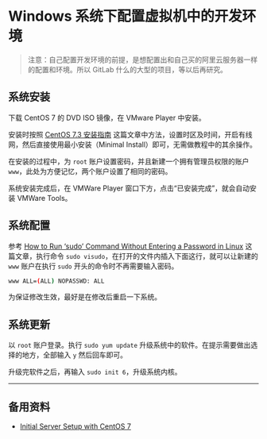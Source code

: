 # Windows 系统下配置虚拟机中的开发环境

> 注意：自己配置开发环境的前提，是想配置出和自己买的阿里云服务器一样的配置和环境。所以 GitLab 什么的大型的项目，等以后再研究。

## 系统安装

下载 CentOS 7 的 DVD ISO 镜像，在 VMware Player 中安装。

安装时按照 [CentOS 7.3 安装指南](https://linux.cn/article-8048-1.html) 这篇文章中方法，设置时区及时间，开启有线网，然后直接使用最小安装（Minimal Install）即可，无需做教程中的其余操作。

在安装的过程中，为 `root` 账户设置密码，并且新建一个拥有管理员权限的账户 `www`，此处为方便记忆，两个账户设置了相同的密码。

系统安装完成后，在 VMWare Player 窗口下方，点击“已安装完成”，就会自动安装 VMWare Tools。

## 系统配置

参考 [How to Run ‘sudo’ Command Without Entering a Password in Linux](https://www.tecmint.com/run-sudo-command-without-password-linux/) 这篇文章，执行命令 `sudo visudo`，在打开的文件内插入下面这行，就可以让新建的 `www` 账户在执行 `sudo` 开头的命令时不再需要输入密码。

```bash
www ALL=(ALL) NOPASSWD: ALL
```

为保证修改生效，最好是在修改后重启一下系统。

## 系统更新

以 `root` 账户登录。执行 `sudo yum update` 升级系统中的软件。在提示需要做出选择的地方，全部输入 `y` 然后回车即可。

升级完软件之后，再输入 `sudo init 6`，升级系统内核。

---

## 备用资料

- [Initial Server Setup with CentOS 7](https://www.digitalocean.com/community/tutorials/initial-server-setup-with-centos-7)
